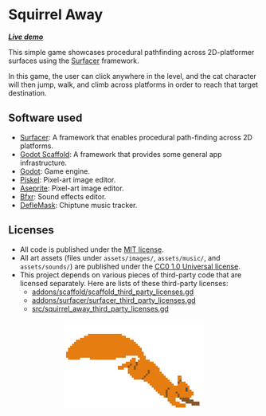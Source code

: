 # Squirrel Away

_**[Live demo](https://levi.dev/squirrel)**_

This simple game showcases procedural pathfinding across 2D-platformer surfaces using the [Surfacer](https://github.com/snoringcatgames/surfacer/) framework.

In this game, the user can click anywhere in the level, and the cat character will then jump, walk, and climb across platforms in order to reach that target destination.

## Software used

-   [Surfacer](https://github.com/snoringcatgames/surfacer/): A framework that enables procedural path-finding across 2D platforms.
-   [Godot Scaffold](https://github.com/snoringcatgames/godot-scaffold/): A framework that provides some general app infrastructure.
-   [Godot](https://godotengine.org/): Game engine.
-   [Piskel](https://www.piskelapp.com/user/5663844106502144): Pixel-art image editor.
-   [Aseprite](https://www.aseprite.org/): Pixel-art image editor.
-   [Bfxr](https://www.bfxr.net/): Sound effects editor.
-   [DefleMask](https://deflemask.com/): Chiptune music tracker.

## Licenses

-   All code is published under the [MIT license](LICENSE).
-   All art assets (files under `assets/images/`, `assets/music/`, and `assets/sounds/`) are published under the [CC0 1.0 Universal license](https://creativecommons.org/publicdomain/zero/1.0/deed.en).
-   This project depends on various pieces of third-party code that are licensed separately. Here are lists of these third-party licenses:
    -   [addons/scaffold/scaffold_third_party_licenses.gd](./addons/scaffold/scaffold_third_party_licenses.gd)
    -   [addons/surfacer/surfacer_third_party_licenses.gd](./addons/surfacer/surfacer_third_party_licenses.gd)
    -   [src/squirrel_away_third_party_licenses.gd](./src/squirrel_away_third_party_licenses.gd)

<p align="center">
  <img src="assets/images/loading.gif"
       alt="An animated GIF showing a squirrel running">
</p>
